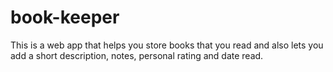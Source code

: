 # book-keeper
This is a web app that helps you store books that you read and also lets you add a short description, notes, personal rating and date read.

